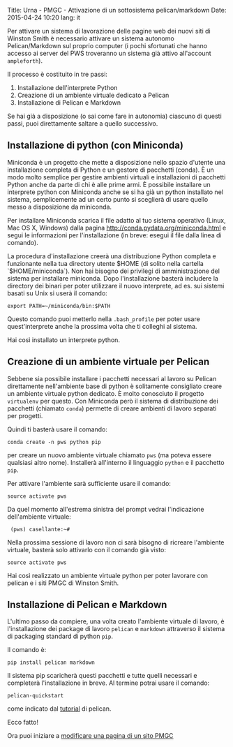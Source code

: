 Title: Urna - PMGC - Attivazione di un sottosistema pelican/markdown
Date: 2015-04-24 10:20
lang: it

Per attivare un sistema di lavorazione delle pagine web dei nuovi siti di Winston Smith è necessario attivare un sistema autonomo Pelican/Markdown sul proprio computer (i pochi sfortunati che hanno accesso ai server del PWS troveranno un sistema già attivo all'account `ampleforth`).

Il processo è costituito in tre passi:

1. Installazione dell'interprete Python
2. Creazione di un ambiente virtuale dedicato a Pelican
3. Installazione di Pelican e Markdown

Se hai già a disposizione (o sai come fare in autonomia) ciascuno di questi passi, puoi direttamente saltare a quello successivo.

## Installazione di python (con Miniconda)

Miniconda è un progetto che mette a disposizione nello spazio d'utente una installazione completa di Python e un gestore di pacchetti (conda). È un modo molto semplice per gestire ambienti virtuali e installazioni di pacchetti Python anche da parte di chi è alle prime armi. È possibile installare un interprete python con Miniconda anche se si ha già un python installato nel sistema, semplicemente ad un certo punto si sceglierà di usare quello messo a disposizione da miniconda.

Per installare Miniconda scarica il file adatto al tuo sistema operativo (Linux, Mac OS X, Windows) dalla pagina http://conda.pydata.org/miniconda.html e segui le informazioni per l'installazione (in breve: esegui il file dalla linea di comando).

La procedura d'installazione creerà una distribuzione Python completa e funzionante nella tua directory utente $HOME (di solito nella cartella `$HOME/miniconda`). Non hai bisogno dei privilegi di amministrazione del sistema per installare miniconda. Dopo l'installazione basterà includere la directory dei binari per poter utilizzare il nuovo interprete, ad es. sui sistemi basati su Unix si userà il comando:

    export PATH=~/miniconda/bin:$PATH

Questo comando puoi metterlo nella `.bash_profile` per poter usare quest'interprete anche la prossima volta che ti colleghi al sistema.

Hai così installato un interprete python.

## Creazione di un ambiente virtuale per Pelican

Sebbene sia possibile installare i pacchetti necessari al lavoro su Pelican direttamente nell'ambiente base di python è solitamente consigliato creare un ambiente virtuale python dedicato. È molto conosciuto il progetto `virtualenv` per questo. Con Miniconda però  il sistema di distribuzione dei pacchetti (chiamato `conda`) permette di creare ambienti di lavoro separati per progetti.

Quindi ti basterà usare il comando: 

    conda create -n pws python pip

per creare un nuovo ambiente virtuale chiamato `pws` (ma poteva essere qualsiasi altro nome). Installerà all'interno il linguaggio `python` e il pacchetto `pip`.

Per attivare l'ambiente sarà sufficiente usare il comando:

    source activate pws

Da quel momento all'estrema sinistra del prompt vedrai l'indicazione dell'ambiente virtuale:

     (pws) casellante:~# 

Nella prossima sessione di lavoro non ci sarà bisogno di ricreare l'ambiente virtuale, basterà solo attivarlo con il comando già visto:

    source activate pws

Hai così realizzato un ambiente virtuale python per poter lavorare con pelican e i siti PMGC di Winston Smith.

## Installazione di Pelican e Markdown

L'ultimo passo da compiere, una volta creato l'ambiente virtuale di lavoro, è l'installazione dei package di lavoro `pelican` e `markdown` attraverso il sistema di packaging standard di python `pip`.

Il comando è:

    pip install pelican markdown

Il sistema pip scaricherà questi pacchetti e tutte quelli necessari e completerà l'installazione in breve. Al termine potrai usare il comando:

    pelican-quickstart

come indicato dal [tutorial](http://pelican.readthedocs.org/) di pelican.


Ecco fatto!

Ora puoi iniziare a [modificare una pagina di un sito PMGC](/)







